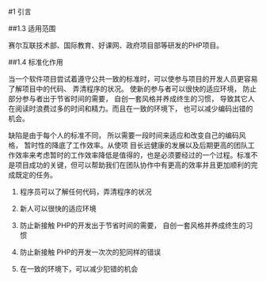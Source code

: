 \#1 引言



\#\#1.3 适用范围

赛尔互联技术部、国际教育、好课网、政府项目部等研发的PHP项目。

\#\#1.4 标准化作用

当一个软件项目尝试着遵守公共一致的标准时，可以使参与项目的开发人员更容易了解项目中的代码、 弄清程序的状况。 使新的参与者可以很快的适应环境， 防止部分参与者出于节省时间的需要， 自创一套风格并养成终生的习惯， 导致其它人在阅读时浪费过多的时间和精力。而且在一致的环境下， 也可以减少编码出错的机会。

缺陷是由于每个人的标准不同， 所以需要一段时间来适应和改变自己的编码风格， 暂时性的降底了工作效率。从使项 目长远健康的发展以及后期更高的团队工作效率来考虑暂时的工作效率降低是值得的，也是必须要经过的一个过程。标准不是项目成功的关键，但可以帮助我们在团队协作中有更高的效率并且更加顺利的完成既定的任务。

1. 程序员可以了解任何代码，弄清程序的状况

2. 新人可以很快的适应环境

3. 防止新接触 PHP的开发出于节省时间的需要， 自创一套风格并养成终生的习惯

4. 防止新接触 PHP的开发一次次的犯同样的错误

5. 在一致的环境下，可以减少犯错的机会


